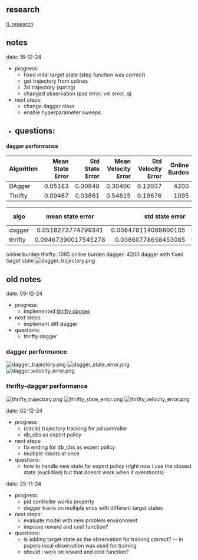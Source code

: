 ## research
[IL research](https://docs.google.com/document/d/1qL__5ltoS9RlNtAtyIXOkichVQ9TchGlXO6cpNntQVI/edit?usp=sharing)

## notes
date: 16-12-24

- progress:
	- fixed inital target state (step function was correct)
    - get trajectory from splines 
    - 3d trajectory (spring)
    - changed observation (pos error, vel error, q)
- next steps:
    - change dagger class
    - enable hyperparameter sweeps
- questions:	
  - 
#### dagger performance

| Algorithm | Mean State Error | Std State Error | Mean Velocity Error | Std Velocity Error | Online Burden |
|-----------|-----------------:|----------------:|---------------------:|-------------------:|--------------:|
| DAgger    |        0.05183   |        0.00848  |             0.30400  |           0.12037  |          4200 |
| Thrifty   |          0.09467 |        0.03861  |             0.54615  |           0.19676  |          1095 |


| algo    | mean state error | std state error | mean vel error |       std vel error | online burden |
|---------|:----------------:|----------------:|---------------:|--------------------:|-----------------:|
| dagger  |   0.0518273774799341  |           0.008478114069800105 |          0.3040043319296858 | 0.12036612045213002 |             4200 |
| thrifty |     0.09467390017545278  |            0.03860778658453085 |          0.5461478591497376 |  0.1967641566728824 |             1095 |

online burden thirfty: 1095
online burden dagger: 4200
dagger with fixed target state
![dagger_trajectory.png](images/dagger_trajectory.png)
## old notes


date: 09-12-24


- progress:
	- implemented [thrifty dagger](https://arxiv.org/abs/2109.08273)
- next steps:
    - implement diff dagger
- questions:	
  - thrifty dagger 

### dagger performance
![dagger_trajectory.png](images/24-12-8/dagger_trajectory.png)
![dagger_state_error.png](images/24-12-8/dagger_state_error.png)
![dagger_velocity_error.png](images/24-12-8/dagger_velocity_error.png)

### thrifty-dagger performance
![thrifty_trajectory.png](images/24-12-8/thrifty_trajectory.png)
![thrifty_state_error.png](images/24-12-8/thrifty_state_error.png)
![thrifty_velocity_error.png](images/24-12-8/thrifty_velocity_error.png)



date: 02-12-24

- progress:
	- (circle) trajectory tracking for pd controller
	- db_cbs as expert policy
- next steps:
    - fix ending for db_cbs as expert policy
	- multiple robots at once
- questions:
	- how to handle new state for expert policy
	    (right now i use the closest state (euclidian) but
	    that doesnt work when it overshoots)

date: 25-11-24

- progress:
	- pid controller works properly
	- dagger trains on multiple envs with different target states
- next steps:
    - evaluate model with new problem environment
    - improve reward and cost function?
- questions:
	- is adding target state as the observation for training correct?
	    -- in papers local observation was used for training
    - should i work on reward and cost function?